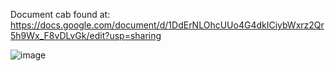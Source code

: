 Document cab found at: https://docs.google.com/document/d/1DdErNLOhcUUo4G4dkICiybWxrz2Qr5h9Wx_F8vDLvGk/edit?usp=sharing

![image](https://user-images.githubusercontent.com/52432709/61491137-8ee63080-a97c-11e9-9c43-287bb23fe208.png)
